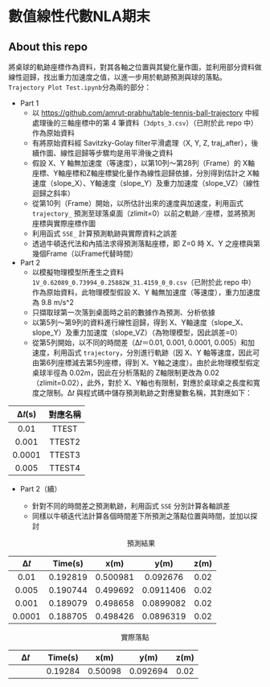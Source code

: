 # 數值線性代數NLA期末
## About this repo
將桌球的軌跡座標作為資料，對其各軸之位置與其變化量作圖，並利用部分資料做線性迴歸，找出重力加速度之值，以進一步用於軌跡預測與球的落點。
`Trajectory Plot Test.ipynb`分為兩的部分：  
- Part 1
  * 以 https://github.com/amrut-prabhu/table-tennis-ball-trajectory 中經處理後的三軸座標中的第 4 筆資料（`3dpts_3.csv`）（已附於此 repo 中）作為原始資料
  * 有將原始資料經 Savitzky-Golay filter平滑處理（X, Y, Z, traj_after），後續作圖、線性迴歸等步驟均是用平滑後之資料
  * 假設 X、Y 軸無加速度（等速度），以第10列～第28列（Frame）的 X軸座標、Y軸座標和Z軸座標變化量作為線性迴歸依據，分別得到估計之 X軸速度（slope_X）、Y軸速度（slope_Y）及重力加速度（slope_VZ）（線性迴歸之斜率）
  * 從第10列（Frame）開始，以所估計出來的速度與加速度，利用函式 `trajectory_` 預測至球落桌面（zlimit=0）以前之軌跡／座標，並將預測座標與實際座標作圖
  * 利用函式 `SSE_` 計算預測軌跡與實際資料之誤差
  * 透過牛頓迭代法和內插法求得預測落點座標，即 Z=0 時 X、Y 之座標與第幾個Frame（以Frame代替時間）
- Part 2
  * 以模擬物理模型所產生之資料 `1V_0.62089_0.73994_0.25882W_31.4159_0_0.csv`（已附於此 repo 中）作為原始資料，此物理模型假設 X、Y 軸無加速度（等速度），重力加速度為 9.8 m/s^2
  * 只擷取球第一次落到桌面時之前的數據作為預測、分析依據
  * 以第5列～第9列的資料進行線性迴歸，得到 X、Y軸速度（slope_X、slope_Y）及重力加速度（slope_VZ）（為物理模型，因此誤差=0）
  * 從第5列開始，以不同的時間差（Δ𝑡＝0.01, 0.001, 0.0001, 0.005）和加速度，利用函式 `trajectory`，分別進行軌跡（因 X、Y 軸等速度，因此可由第6列座標減去第5列座標，得到 X、Y軸之速度）。由於此物理模型假定桌球半徑為 0.02m，因此在分析落點的 Z軸限制更改為 0.02（zlimit=0.02），此外，對於 X、Y軸也有限制，對應於桌球桌之長度和寬度之限制。Δ𝑡 與程式碼中儲存預測軌跡之對應變數名稱，其對應如下：

<div align="center">
 
Δ𝑡(s)  | 對應名稱 
:---:  | :---: 
0.01   | TTEST  
0.001  | TTEST2
0.0001 | TTEST3
0.005  | TTEST4
  
</div>
  
- Part 2（續）
  * 針對不同的時間差之預測軌跡，利用函式 `SSE` 分別計算各軸誤差
  * 同樣以牛頓迭代法計算各個時間差下所預測之落點位置與時間，並加以探討  
  
  
  <p align="center">預測結果</p>
<div align="center">
 
  Δ𝑡   | Time(s) | x(m) | y(m) | z(m) 
:---:  | :---: | :---: | :---: | :---: 
0.01   | 0.192819 | 0.500981 | 0.092676  | 0.02
0.005  | 0.190744 | 0.499692 | 0.0911406 | 0.02
0.001  | 0.189079 | 0.498658 | 0.0899082 | 0.02
0.0001 | 0.188705 | 0.498426 | 0.0896319 | 0.02
  
</div>

    
<p align="center">實際落點</p>
<div align="center">
 
  Δ𝑡   | Time(s) | x(m) | y(m) | z(m) 
:---:  | :---: | :---: | :---: | :---: 
&nbsp;&nbsp;&nbsp;&nbsp;&nbsp;&nbsp;&nbsp;&nbsp;&nbsp;&nbsp;&nbsp;&nbsp; | 0.19284 | 0.50098 | 0.092694  | 0.02
  
</div>

